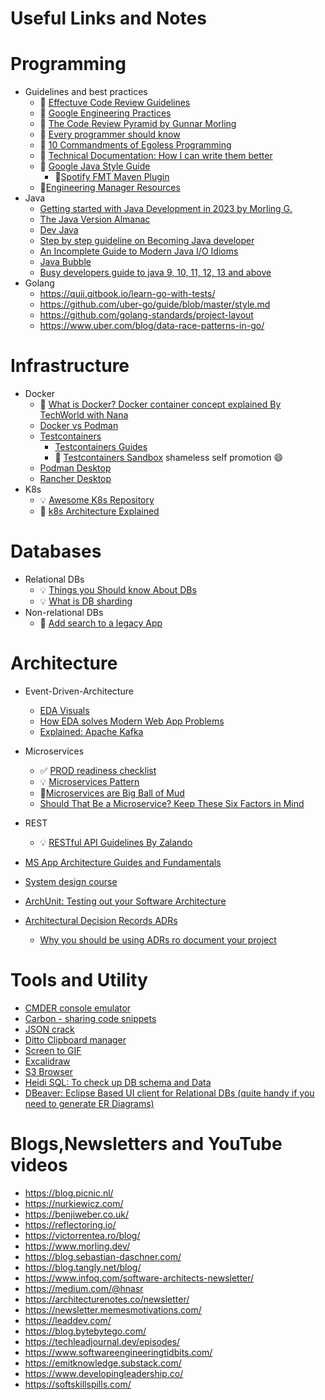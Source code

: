 # Useful Links and Notes

# Programming 
- Guidelines and best practices
  -  :page_facing_up: [Effectuve Code Review Guidelines](https://phauer.com/2018/code-review-guidelines/)
  -  :page_facing_up: [Google Engineering Practices](https://google.github.io/eng-practices/review/reviewer/)
  -  :page_facing_up: [The Code Review Pyramid by Gunnar Morling](https://www.morling.dev/blog/the-code-review-pyramid/)
  -  :page_facing_up: [Every programmer should know](https://github.com/mtdvio/every-programmer-should-know)
  -  :page_facing_up: [10 Commandments of Egoless Programming](https://blog.codinghorror.com/the-ten-commandments-of-egoless-programming/)
  -  🎥 [Technical Documentation: How I can write them better](https://www.youtube.com/watch?v=7-bU6Kvpxys)
  - :page_facing_up: [Google Java Style Guide](https://google.github.io/styleguide/javaguide.html)
    - :tada:[Spotify FMT Maven Plugin](https://github.com/spotify/fmt-maven-plugin)   
  - 📄[Engineering Manager Resources](https://github.com/ryanburgess/engineer-manager)    
- Java 
  - [Getting started with Java Development in 2023 by Morling G.](https://www.morling.dev/blog/getting-started-with-java-development-2023/)   
  - [The Java Version Almanac](https://javaalmanac.io/) 
  - [Dev Java](https://dev.java/)
  - [Step by step guideline on Becoming Java developer](https://roadmap.sh/java) 
  - [An Incomplete Guide to Modern Java I/O Idioms](https://horstmann.com/unblog/2023-04-09/index.html) 
  - [Java Bubble](https://javabubble.org/) 
  - [Busy developers guide to java 9, 10, 11, 12, 13 and above](https://4comprehension.com/busy-developers-guide-to-java-9-10-11-12-13-and-above/)
- Golang
  - https://quii.gitbook.io/learn-go-with-tests/
  - https://github.com/uber-go/guide/blob/master/style.md
  - https://github.com/golang-standards/project-layout 
  - https://www.uber.com/blog/data-race-patterns-in-go/ 
  
# Infrastructure 
- Docker 
   - :movie_camera: [What is Docker? Docker container concept explained By TechWorld with Nana](https://www.youtube.com/watch?v=jPdIRX6q4jA&list=PLy7NrYWoggjzfAHlUusx2wuDwfCrmJYcs)
   - [Docker vs Podman](https://www.linode.com/docs/guides/podman-vs-docker)
   - [Testcontainers](https://www.testcontainers.org/) 
      - [Testcontainers Guides](https://testcontainers.com/guides/)
      - :bug: [Testcontainers Sandbox](https://github.com/vladimirconev/testcontainers-sandbox) shameless self promotion :smile:
   - [Podman Desktop](https://podman-desktop.io/)
   - [Rancher Desktop](https://www.rancher.com/products/rancher-desktop) 
- K8s
  - :bulb: [Awesome K8s Repository](https://github.com/ramitsurana/awesome-kubernetes)
  - :page_facing_up: [k8s Architecture Explained](https://devopscube.com/kubernetes-architecture-explained/)

# Databases
- Relational DBs 
  - 💡 [Things you Should know About DBs](https://architecturenotes.co/things-you-should-know-about-databases/)
  - 💡 [What is DB sharding](https://aws.amazon.com/what-is/database-sharding/)
- Non-relational DBs
  - 🍻 [Add search to a legacy App](https://github.com/dadoonet/legacy-search)   


# Architecture 
  - Event-Driven-Architecture 
    - [EDA Visuals](https://serverlessland.com/event-driven-architecture/visuals)
    - [How EDA solves Modern Web App Problems](https://stackoverflow.blog/2020/03/16/how-event-driven-architecture-solves-modern-web-app-problems/) 
    - [Explained: Apache Kafka](https://bsucaciu.com/?p=819)
  - Microservices
    - :white_check_mark: [PROD readiness checklist](https://github.com/kgoralski/microservice-production-readiness-checklist)
    - 💡 [Microservices Pattern](https://microservices.io/patterns/microservices.html)
    - 🎱[Microservices are Big Ball of Mud](https://code-held.com/2022/07/28/microservices/)
    - [Should That Be a Microservice? Keep These Six Factors in Mind](https://tanzu.vmware.com/content/blog/should-that-be-a-microservice-keep-these-six-factors-in-mind)
  - REST
    - :bulb: [RESTful API Guidelines By Zalando](https://opensource.zalando.com/restful-api-guidelines/)

- [MS App Architecture Guides and Fundamentals](https://learn.microsoft.com/en-us/azure/architecture/guide/)
- [System design course](https://github.com/karanpratapsingh/system-design)
- [ArchUnit: Testing out your Software Architecture](https://github.com/TNG/ArchUnit-Examples) 
- [Architectural Decision Records ADRs](https://adr.github.io/) 
  - [Why you should be using ADRs ro document your project](https://www.redhat.com/architect/architecture-decision-records)   

# Tools and Utility 
- [CMDER console emulator](https://cmder.app/)
- [Carbon - sharing code snippets](https://carbon.now.sh/)
- [JSON crack](https://jsoncrack.com/editor)
- [Ditto Clipboard manager](https://ditto-cp.sourceforge.io/)
- [Screen to GIF](https://www.screentogif.com/)
- [Excalidraw](https://excalidraw.com/)
- [S3 Browser](https://s3browser.com/)
- [Heidi SQL: To check up DB schema and Data](https://www.heidisql.com/) 
- [DBeaver: Eclipse Based UI client for Relational DBs (quite handy if you need to generate ER Diagrams)](https://dbeaver.io/) 

# Blogs,Newsletters and YouTube videos  
- https://blog.picnic.nl/
- https://nurkiewicz.com/ 
- https://benjiweber.co.uk/
- https://reflectoring.io/ 
- https://victorrentea.ro/blog/
- https://www.morling.dev/
- https://blog.sebastian-daschner.com/
- https://blog.tangly.net/blog/ 
- https://www.infoq.com/software-architects-newsletter/
- https://medium.com/@hnasr
- https://architecturenotes.co/newsletter/
- https://newsletter.memesmotivations.com/
- https://leaddev.com/ 
- https://blog.bytebytego.com/
- https://techleadjournal.dev/episodes/
- https://www.softwareengineeringtidbits.com/
- https://emitknowledge.substack.com/
- https://www.developingleadership.co/
- https://softskillspills.com/

